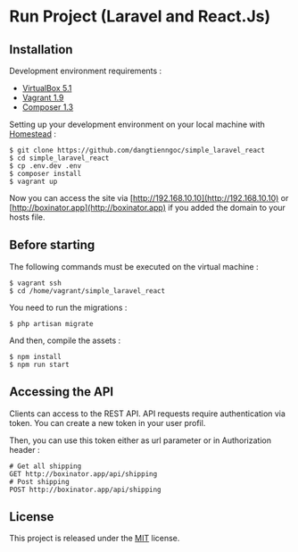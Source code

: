 
# Run Project (Laravel and React.Js)


## Installation

Development environment requirements :
- [VirtualBox 5.1](https://www.virtualbox.org/wiki/Downloads)
- [Vagrant 1.9](https://www.vagrantup.com/downloads.html)
- [Composer 1.3](https://getcomposer.org)

Setting up your development environment on your local machine with [Homestead](https://laravel.com/docs/5.4/homestead) :
```
$ git clone https://github.com/dangtienngoc/simple_laravel_react
$ cd simple_laravel_react
$ cp .env.dev .env
$ composer install
$ vagrant up
```

Now you can access the site via [http://192.168.10.10](http://192.168.10.10) or [http://boxinator.app](http://boxinator.app) if you added the domain to your hosts file.

## Before starting

The following commands must be executed on the virtual machine :
```
$ vagrant ssh
$ cd /home/vagrant/simple_laravel_react
```

You need to run the migrations :
```
$ php artisan migrate
```

And then, compile the assets :
```
$ npm install
$ npm run start
```

## Accessing the API

Clients can access to the REST API. API requests require authentication via token. You can create a new token in your user profil.

Then, you can use this token either as url parameter or in Authorization header :

```
# Get all shipping
GET http://boxinator.app/api/shipping
# Post shipping
POST http://boxinator.app/api/shipping
```

## License

This project is released under the [MIT](http://opensource.org/licenses/MIT) license.